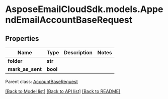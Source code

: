 # AsposeEmailCloudSdk.models.AppendEmailAccountBaseRequest

## Properties
Name | Type | Description | Notes
------------ | ------------- | ------------- | -------------
**folder** | **str** |  | 
**mark_as_sent** | **bool** |  | 

 Parent class: [AccountBaseRequest](AccountBaseRequest.md)

[[Back to Model list]](README.md#documentation-for-models) [[Back to API list]](README.md#documentation-for-api-endpoints) [[Back to README]](README.md)


